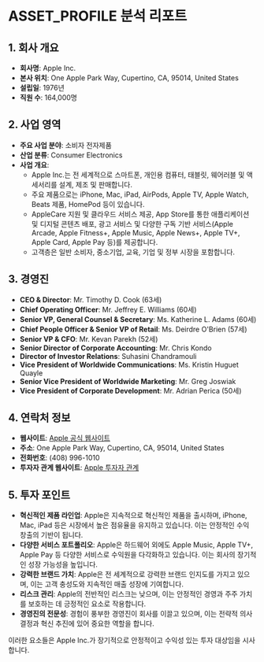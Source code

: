 # ASSET_PROFILE 분석 리포트

## 1. 회사 개요
- **회사명**: Apple Inc.
- **본사 위치**: One Apple Park Way, Cupertino, CA, 95014, United States
- **설립일**: 1976년
- **직원 수**: 164,000명

## 2. 사업 영역
- **주요 사업 분야**: 소비자 전자제품
- **산업 분류**: Consumer Electronics
- **사업 개요**: 
  - Apple Inc.는 전 세계적으로 스마트폰, 개인용 컴퓨터, 태블릿, 웨어러블 및 액세서리를 설계, 제조 및 판매합니다.
  - 주요 제품으로는 iPhone, Mac, iPad, AirPods, Apple TV, Apple Watch, Beats 제품, HomePod 등이 있습니다.
  - AppleCare 지원 및 클라우드 서비스 제공, App Store를 통한 애플리케이션 및 디지털 콘텐츠 배포, 광고 서비스 및 다양한 구독 기반 서비스(Apple Arcade, Apple Fitness+, Apple Music, Apple News+, Apple TV+, Apple Card, Apple Pay 등)를 제공합니다.
  - 고객층은 일반 소비자, 중소기업, 교육, 기업 및 정부 시장을 포함합니다.

## 3. 경영진
- **CEO & Director**: Mr. Timothy D. Cook (63세)
- **Chief Operating Officer**: Mr. Jeffrey E. Williams (60세)
- **Senior VP, General Counsel & Secretary**: Ms. Katherine L. Adams (60세)
- **Chief People Officer & Senior VP of Retail**: Ms. Deirdre O'Brien (57세)
- **Senior VP & CFO**: Mr. Kevan Parekh (52세)
- **Senior Director of Corporate Accounting**: Mr. Chris Kondo
- **Director of Investor Relations**: Suhasini Chandramouli
- **Vice President of Worldwide Communications**: Ms. Kristin Huguet Quayle
- **Senior Vice President of Worldwide Marketing**: Mr. Greg Joswiak
- **Vice President of Corporate Development**: Mr. Adrian Perica (50세)

## 4. 연락처 정보
- **웹사이트**: [Apple 공식 웹사이트](https://www.apple.com)
- **주소**: One Apple Park Way, Cupertino, CA, 95014, United States
- **전화번호**: (408) 996-1010
- **투자자 관계 웹사이트**: [Apple 투자자 관계](http://investor.apple.com/)

## 5. 투자 포인트
- **혁신적인 제품 라인업**: Apple은 지속적으로 혁신적인 제품을 출시하며, iPhone, Mac, iPad 등은 시장에서 높은 점유율을 유지하고 있습니다. 이는 안정적인 수익 창출의 기반이 됩니다.
- **다양한 서비스 포트폴리오**: Apple은 하드웨어 외에도 Apple Music, Apple TV+, Apple Pay 등 다양한 서비스로 수익원을 다각화하고 있습니다. 이는 회사의 장기적인 성장 가능성을 높입니다.
- **강력한 브랜드 가치**: Apple은 전 세계적으로 강력한 브랜드 인지도를 가지고 있으며, 이는 고객 충성도와 지속적인 매출 성장에 기여합니다.
- **리스크 관리**: Apple의 전반적인 리스크는 낮으며, 이는 안정적인 경영과 주주 가치를 보호하는 데 긍정적인 요소로 작용합니다.
- **경영진의 전문성**: 경험이 풍부한 경영진이 회사를 이끌고 있으며, 이는 전략적 의사 결정과 혁신 추진에 있어 중요한 역할을 합니다.

이러한 요소들은 Apple Inc.가 장기적으로 안정적이고 수익성 있는 투자 대상임을 시사합니다.